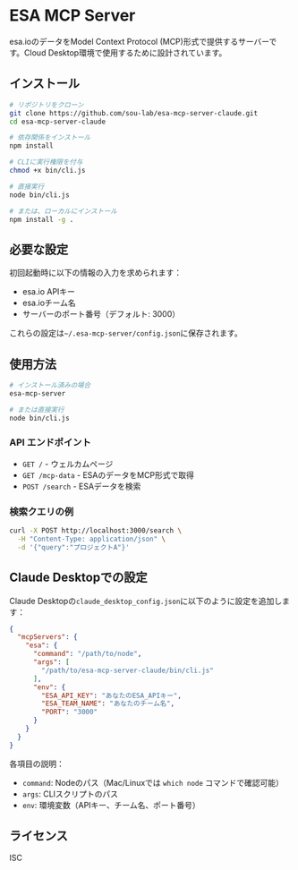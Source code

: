 # ESA MCP Server

esa.ioのデータをModel Context Protocol (MCP)形式で提供するサーバーです。Cloud Desktop環境で使用するために設計されています。

## インストール

```bash
# リポジトリをクローン
git clone https://github.com/sou-lab/esa-mcp-server-claude.git
cd esa-mcp-server-claude

# 依存関係をインストール
npm install

# CLIに実行権限を付与
chmod +x bin/cli.js

# 直接実行
node bin/cli.js

# または、ローカルにインストール
npm install -g .
```

## 必要な設定

初回起動時に以下の情報の入力を求められます：

- esa.io APIキー
- esa.ioチーム名
- サーバーのポート番号（デフォルト: 3000）

これらの設定は`~/.esa-mcp-server/config.json`に保存されます。

## 使用方法

```bash
# インストール済みの場合
esa-mcp-server

# または直接実行
node bin/cli.js
```

### API エンドポイント

- `GET /` - ウェルカムページ
- `GET /mcp-data` - ESAのデータをMCP形式で取得
- `POST /search` - ESAデータを検索

### 検索クエリの例

```bash
curl -X POST http://localhost:3000/search \
  -H "Content-Type: application/json" \
  -d '{"query":"プロジェクトA"}'
```

## Claude Desktopでの設定

Claude Desktopの`claude_desktop_config.json`に以下のように設定を追加します：

```json
{
  "mcpServers": {
    "esa": {
      "command": "/path/to/node",
      "args": [
        "/path/to/esa-mcp-server-claude/bin/cli.js"
      ],
      "env": {
        "ESA_API_KEY": "あなたのESA_APIキー",
        "ESA_TEAM_NAME": "あなたのチーム名",
        "PORT": "3000"
      }
    }
  }
}
```

各項目の説明：

- `command`: Nodeのパス（Mac/Linuxでは `which node` コマンドで確認可能）
- `args`: CLIスクリプトのパス
- `env`: 環境変数（APIキー、チーム名、ポート番号）

## ライセンス

ISC
